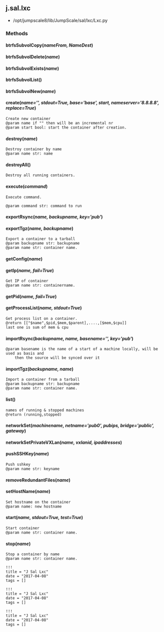 <!-- toc -->
## j.sal.lxc

- /opt/jumpscale8/lib/JumpScale/sal/lxc/Lxc.py

### Methods

#### btrfsSubvolCopy(*nameFrom, NameDest*) 

#### btrfsSubvolDelete(*name*) 

#### btrfsSubvolExists(*name*) 

#### btrfsSubvolList() 

#### btrfsSubvolNew(*name*) 

#### create(*name='', stdout=True, base='base', start, nameserver='8.8.8.8', replace=True*) 

```
Create new container
@param name if "" then will be an incremental nr
@param start bool: start the container after creation.

```

#### destroy(*name*) 

```
Destroy container by name
@param name str: name

```

#### destroyAll() 

```
Destroy all running containers.

```

#### execute(*command*) 

```
Execute command.

@param command str: command to run

```

#### exportRsync(*name, backupname, key='pub'*) 

#### exportTgz(*name, backupname*) 

```
Export a container to a tarball
@param backupname str: backupname
@param name str: container name.

```

#### getConfig(*name*) 

#### getIp(*name, fail=True*) 

```
Get IP of container
@param name str: containername.

```

#### getPid(*name, fail=True*) 

#### getProcessList(*name, stdout=True*) 

```
Get process list on a container.
@return [["$name",$pid,$mem,$parent],....,[$mem,$cpu]]
last one is sum of mem & cpu

```

#### importRsync(*backupname, name, basename='', key='pub'*) 

```
@param basename is the name of a start of a machine locally, will be used as basis and
    then the source will be synced over it

```

#### importTgz(*backupname, name*) 

```
Import a container from a tarball
@param backupname str: backupname
@param name str: container name.

```

#### list() 

```
names of running & stopped machines
@return (running,stopped)

```

#### networkSet(*machinename, netname='pub0', pubips, bridge='public', gateway*) 

#### networkSetPrivateVXLan(*name, vxlanid, ipaddresses*) 

#### pushSSHKey(*name*) 

```
Push sshkey
@param name str: keyname

```

#### removeRedundantFiles(*name*) 

#### setHostName(*name*) 

```
Set hostname on the container
@param name: new hostname

```

#### start(*name, stdout=True, test=True*) 

```
Start container
@param name str: container name.

```

#### stop(*name*) 

```
Stop a container by name
@param name str: container name.

```


```
!!!
title = "J Sal Lxc"
date = "2017-04-08"
tags = []
```

```
!!!
title = "J Sal Lxc"
date = "2017-04-08"
tags = []
```

```
!!!
title = "J Sal Lxc"
date = "2017-04-08"
tags = []
```
